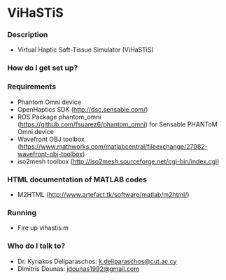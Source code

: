 # ViHaSTiS #

### Description ###

* Virtual Haptic Soft-Tissue Simulator (ViHaSTiS)

### How do I get set up? ###

### Requirements ###
* Phantom Omni device
* OpenHaptics SDK (http://dsc.sensable.com/)
* ROS Package phantom_omni (https://github.com/fsuarez6/phantom_omni) for Sensable PHANToM Omni device
* Wavefront OBJ toolbox (https://www.mathworks.com/matlabcentral/fileexchange/27982-wavefront-obj-toolbox)
* iso2mesh toolbox (http://iso2mesh.sourceforge.net/cgi-bin/index.cgi)

### HTML documentation of MATLAB codes ###
* M2HTML (http://www.artefact.tk/software/matlab/m2html/) 

### Running ###
* Fire up vihastis.m

### Who do I talk to? ###

* Dr. Kyriakos Deliparaschos: k.deliparaschos@cut.ac.cy
* Dimitris Dounas: jdounas1992@gmail.com